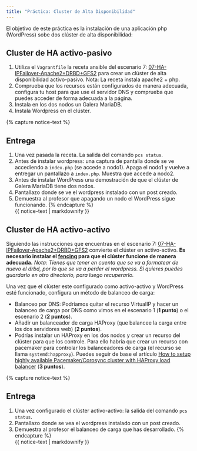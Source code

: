 ```yaml
---
title: "Práctica: Cluster de Alta Disponibilidad"
---
```


El objetivo de este práctica es la instalación de una aplicación php (WordPress) sobe dos clúster de alta disponibilidad:

## Cluster de HA activo-pasivo

1. Utiliza el `Vagrantfile` la receta ansible del escenario 7: [07-HA-IPFailover-Apache2+DRBD+GFS2](https://github.com/josedom24/escenarios-HA/tree/master/07-HA-IPFailover-Apache2+DRBD+GFS2) para crear un clúster de alta disponibilidad activo-pasivo. Nota: La receta instala apache2 + php.
2. Comprueba que los recursos están configurados de manera adecuada, configura tu host para que use el servidor DNS y comprueba que puedes acceder de forma adecuada a la página.
3. Instala en los dos nodos un Galera MariaDB.
4. Instala Wordpress en el clúster.

{% capture notice-text %}
## Entrega

1. Una vez pasada la receta. La salida del comando `pcs status`.
2. Antes de instalar wordpress: una captura de pantalla donde se ve accediendo a `index.php` (se accede a nodo1). Apaga el nodo1 y vuelve a entregar un pantallazo a `index.php`. Muestra que accede a nodo2.
3. Antes de instalar WordPress una demostración de que el clúster de Galera MariaDB tiene dos nodos.
4. Pantallazo donde se ve el wordpress instalado con un post creado.
5. Demuestra al profesor que apagando un nodo el WordPress sigue funcionando.
{% endcapture %}<div class="notice--info">{{ notice-text | markdownify }}</div>

## Cluster de HA activo-activo

Siguiendo las instrucciones que encuentras en el escenario 7: [07-HA-IPFailover-Apache2+DRBD+GFS2](https://github.com/josedom24/escenarios-HA/tree/master/07-HA-IPFailover-Apache2+DRBD+GFS2) convierte el clúster en activo-activo. **Es necesario instalar el [fencing](https://github.com/josedom24/escenarios-HA/blob/master/07-HA-IPFailover-Apache2%2BDRBD%2BGFS2/fencing.md) para que el clúster funcione de manera adecuada.**
*Nota: Tienes que tener en cuenta que se va a formatear de nuevo el drbd, por lo que se va a perder el wordpress. Si quieres puedes guardarlo en otro directorio, para luego recuperarlo.*

Una vez que el clúster este configurado como activo-activo y WordPress esté funcionado, configura un método de balanceo de carga:

* Balanceo por DNS: Podríamos quitar el recurso VirtualIP y hacer un balanceo de carga por DNS como vimos en el escenario 1 (**1 punto**) o el escenario 2 (**2 puntos**).
* Añadir un balanceador de carga HAProxy (que balancee la carga entre los dos servidores web) (**2 puntos**). 
* Podrías instalar un HAProxy en los dos nodos y crear un recurso del clúster para que los controle. Para ello habría que crear un recurso con pacemaker para controlar los balanceadores de carga (el recurso se llama `systemd:happroxy`). Puedes seguir de base el artículo [How to setup highly available Pacemaker/Corosync cluster with HAProxy load balancer](https://faun.pub/how-to-setup-highly-available-pacemaker-corosync-cluster-with-haproxy-load-balancer-d64873d8df62) (**3 puntos**).

{% capture notice-text %}
## Entrega

1. Una vez configurado el clúster activo-activo: la salida del comando `pcs status`.
2. Pantallazo donde se vea el wordpress instalado con un post creado.
3. Demuestra al profesor el balanceo de carga que has desarrollado.
{% endcapture %}<div class="notice--info">{{ notice-text | markdownify }}</div>

